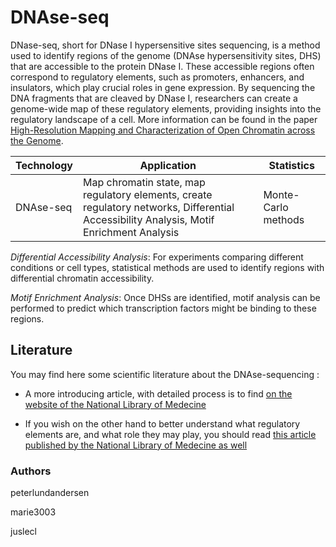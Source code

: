 # DNAse-seq
DNase-seq, short for DNase I hypersensitive sites sequencing, is a method used to identify regions of the genome (DNAse hypersensitivity sites, DHS) that are accessible to the protein DNase I. These accessible regions often correspond to regulatory elements, such as promoters, enhancers, and insulators, which play crucial roles in gene expression. By sequencing the DNA fragments that are cleaved by DNase I, researchers can create a genome-wide map of these regulatory elements, providing insights into the regulatory landscape of a cell. More information can be found in the paper [High-Resolution Mapping and Characterization of Open Chromatin across the Genome](https://www.ncbi.nlm.nih.gov/pmc/articles/PMC2669738/).

| Technology | Application | Statistics |
| ---------- | ----------- | ---------- |
| DNAse-seq | Map chromatin state, map regulatory elements, create regulatory networks, Differential Accessibility Analysis, Motif Enrichment Analysis | Monte-Carlo methods |

_Differential Accessibility Analysis_: For experiments comparing different conditions or cell types, statistical methods are used to identify regions with differential chromatin accessibility.

_Motif Enrichment Analysis_: Once DHSs are identified, motif analysis can be performed to predict which transcription factors might be binding to these regions.

## Literature
You may find here some scientific literature about the DNAse-sequencing :

- A more introducing article, with detailed process is to find [on the website of the National Library of Medecine](https://www.ncbi.nlm.nih.gov/pmc/articles/PMC3627383/)

- If you wish on the other hand to better understand what regulatory elements are, and what role they may play, you should read [this article published by the National Library of Medecine as well](https://pubmed.ncbi.nlm.nih.gov/26499213/#:~:text=Precisely%20identifying%20regulatory%20elements%20is,and%20the%20interactions%20between%20them)




### Authors

peterlundandersen

marie3003

juslecl

